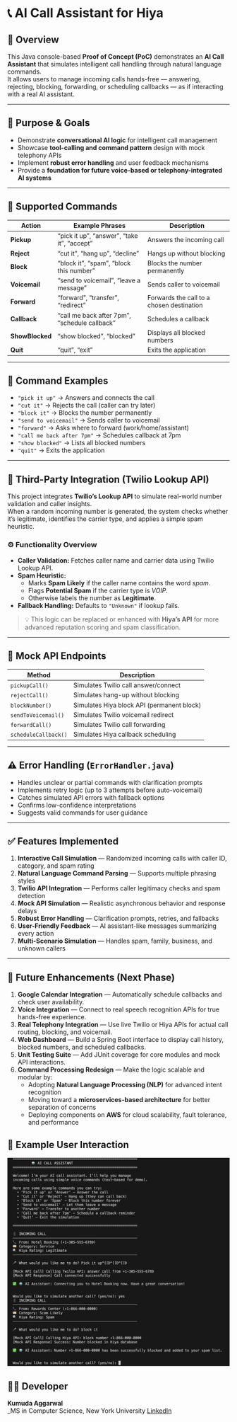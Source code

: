 # 📞 AI Call Assistant for Hiya
## 🧩 Overview  
This Java console-based **Proof of Concept (PoC)** demonstrates an **AI Call Assistant** that simulates intelligent call handling through natural language commands.  
It allows users to manage incoming calls hands-free — answering, rejecting, blocking, forwarding, or scheduling callbacks — as if interacting with a real AI assistant.  

---

## 🎯 Purpose & Goals  
- Demonstrate **conversational AI logic** for intelligent call management  
- Showcase **tool-calling and command pattern** design with mock telephony APIs  
- Implement **robust error handling** and user feedback mechanisms  
- Provide a **foundation for future voice-based or telephony-integrated AI systems**  

---

## 💬 Supported Commands  

| Action | Example Phrases | Description |
|--------|----------------|--------------|
| **Pickup** | “pick it up”, “answer”, “take it”, “accept” | Answers the incoming call |
| **Reject** | “cut it”, “hang up”, “decline” | Hangs up without blocking |
| **Block** | “block it”, “spam”, “block this number” | Blocks the number permanently |
| **Voicemail** | “send to voicemail”, “leave a message” | Sends caller to voicemail |
| **Forward** | “forward”, “transfer”, “redirect” | Forwards the call to a chosen destination |
| **Callback** | “call me back after 7pm”, “schedule callback” | Schedules a callback |
| **ShowBlocked** | “show blocked”, “blocked” | Displays all blocked numbers |
| **Quit** | “quit”, “exit” | Exits the application |

---

## 🧠 Command Examples  

- `"pick it up"` → Answers and connects the call  
- `"cut it"` → Rejects the call (caller can try later)  
- `"block it"` → Blocks the number permanently  
- `"send to voicemail"` → Sends caller to voicemail  
- `"forward"` → Asks where to forward (work/home/assistant)  
- `"call me back after 7pm"` → Schedules callback at 7pm  
- `"show blocked"` → Lists all blocked numbers  
- `"quit"` → Exits the application  

---

## 🔗 Third-Party Integration (Twilio Lookup API)

This project integrates **Twilio’s Lookup API** to simulate real-world number validation and caller insights.  
When a random incoming number is generated, the system checks whether it’s legitimate, identifies the carrier type, and applies a simple spam heuristic.

### ⚙️ Functionality Overview  
- **Caller Validation:** Fetches caller name and carrier data using Twilio Lookup API.  
- **Spam Heuristic:**  
  - Marks **Spam Likely** if the caller name contains the word *spam*.  
  - Flags **Potential Spam** if the carrier type is *VOIP*.  
  - Otherwise labels the number as **Legitimate**.  
- **Fallback Handling:** Defaults to `"Unknown"` if lookup fails.  

> 💡 This logic can be replaced or enhanced with **Hiya’s API** for more advanced reputation scoring and spam classification.  

---

## 🧩 Mock API Endpoints  

| Method | Description |
|---------|-------------|
| `pickupCall()` | Simulates Twilio call answer/connect |
| `rejectCall()` | Simulates hang-up without blocking |
| `blockNumber()` | Simulates Hiya block API (permanent block) |
| `sendToVoicemail()` | Simulates Twilio voicemail redirect |
| `forwardCall()` | Simulates Twilio call forwarding |
| `scheduleCallback()` | Simulates Hiya callback scheduling |

---

## ⚠️ Error Handling (`ErrorHandler.java`)  
- Handles unclear or partial commands with clarification prompts  
- Implements retry logic (up to 3 attempts before auto-voicemail)  
- Catches simulated API errors with fallback options  
- Confirms low-confidence interpretations  
- Suggests valid commands for user guidance  

---

## ✅ Features Implemented  

1. **Interactive Call Simulation** — Randomized incoming calls with caller ID, category, and spam rating  
2. **Natural Language Command Parsing** — Supports multiple phrasing styles  
3. **Twilio API Integration** — Performs caller legitimacy checks and spam detection  
4. **Mock API Simulation** — Realistic asynchronous behavior and response delays  
5. **Robust Error Handling** — Clarification prompts, retries, and fallbacks  
6. **User-Friendly Feedback** — AI assistant-like messages summarizing every action  
7. **Multi-Scenario Simulation** — Handles spam, family, business, and unknown callers  

---

## 🚀 Future Enhancements (Next Phase)  

1. **Google Calendar Integration** — Automatically schedule callbacks and check user availability.  
2. **Voice Integration** — Connect to real speech recognition APIs for true hands-free experience.  
3. **Real Telephony Integration** — Use live Twilio or Hiya APIs for actual call routing, blocking, and voicemail.  
4. **Web Dashboard** — Build a Spring Boot interface to display call history, blocked numbers, and scheduled callbacks.  
5. **Unit Testing Suite** — Add JUnit coverage for core modules and mock API interactions.  
6. **Command Processing Redesign** — Make the logic scalable and modular by:  
   - Adopting **Natural Language Processing (NLP)** for advanced intent recognition  
   - Moving toward a **microservices-based architecture** for better separation of concerns  
   - Deploying components on **AWS** for cloud scalability, fault tolerance, and performance
  
## 💌 Example User Interaction

![example](example.png)

## 👩‍💻 Developer  

**Kumuda Aggarwal**  
_MS in Computer Science, New York University
[LinkedIn](https://www.linkedin.com/in/kumuda-aggarwal/)

